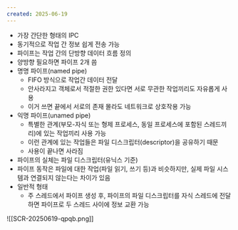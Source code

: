```yaml
---
created: 2025-06-19
---
```

- 가장 간단한 형태의 IPC
- 동기적으로 작업 간 정보 쉽게 전송 가능
- 파이프는 작업 간의 단방향 데이터 흐름 정의
- 양방향 필요하면 파이프 2개 씀
- 명명 파이프(named pipe)
	- FIFO 방식으로 작업간 데이터 전달
	- 안사라지고 객체로서 적절한 권한 있다면 서로 무관한 작업끼리도 자유롭게 사용
	- 이거 쓰면 끝에서 서로의 존재 몰라도 네트워크로 상호작용 가능
- 익명 파이프(unamed pipe)
	- 특별한 관계(부모-자식 또는 형제 프로세스, 동일 프로세스에 포함된 스레드끼리)에 있는 작업끼리 사용 가능
	- 이런 관계에 있는 작업들은 파일 디스크립터(descriptor)을 공유하기 때문
	- 사용이 끝나면 사라짐
- 파이프의 실체는 파일 디스크립터(유닉스 기준)
- 파이프 동작은 파일에 대한 작업(파일 읽기, 쓰기 등)과 비슷하지만, 실제 파일 시스템과 연결되지 않는다는 차이가 있음
- 일반적 형태
	- 주 스레드에서 파이프 생성 후, 파이프의 파일 디스크립터를 자식 스레드에 전달하면 파이프로 두 스레드 사이에 정보 교환 가능

![[SCR-20250619-qpqb.png]]